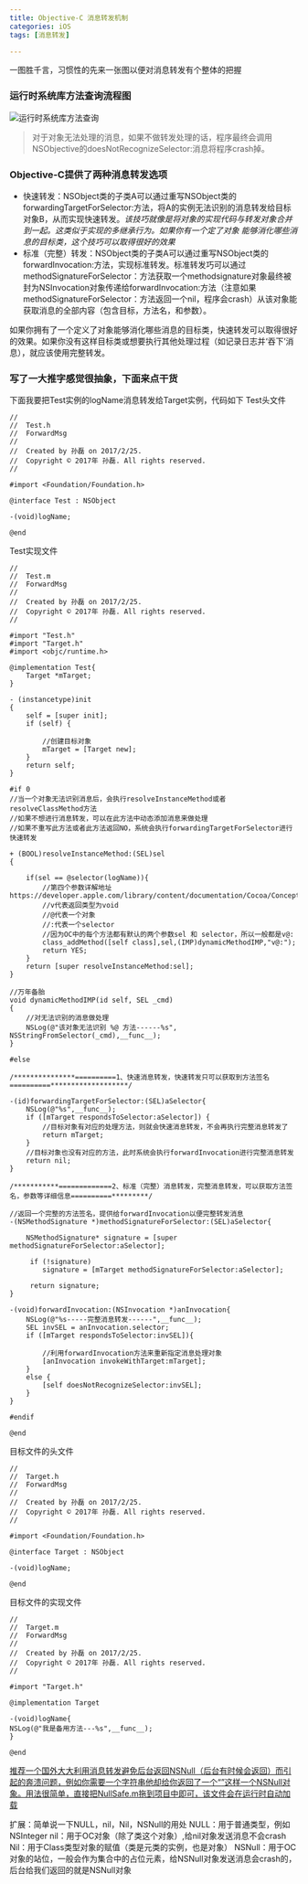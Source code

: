 ```yaml
---
title: Objective-C 消息转发机制
categories: iOS
tags: [消息转发]

---
```


一图胜千言，习惯性的先来一张图以便对消息转发有个整体的把握
### 运行时系统库方法查询流程图
![运行时系统库方法查询](http://upload-images.jianshu.io/upload_images/1229960-edd81dfe76dacf77.png?imageMogr2/auto-orient/strip%7CimageView2/2/w/1240)
>对于对象无法处理的消息，如果不做转发处理的话，程序最终会调用NSObjective的doesNotRecognizeSelector:消息将程序crash掉。

### Objective-C提供了两种消息转发选项
* 快速转发：NSObject类的子类A可以通过重写NSObject类的forwardingTargetForSelector:方法，将A的实例无法识别的消息转发给目标对象B，从而实现快速转发。*该技巧就像是将对象的实现代码与转发对象合并到一起。这类似于实现的多继承行为。如果你有一个定了对象 能够消化哪些消息的目标类，这个技巧可以取得很好的效果*
* 标准（完整）转发：NSObject类的子类A可以通过重写NSObject类的forwardInvocation:方法，实现标准转发。标准转发巧可以通过methodSignatureForSelector：方法获取一个methodsignature对象最终被封为NSInvocation对象传递给forwardInvocation:方法（注意如果methodSignatureForSelector：方法返回一个nil，程序会crash）从该对象能获取消息的全部内容（包含目标，方法名，和参数）。

如果你拥有了一个定义了对象能够消化哪些消息的目标类，快速转发可以取得很好的效果。如果你没有这样目标类或想要执行其他处理过程（如记录日志并‘吞下’消息），就应该使用完整转发。

### 写了一大推字感觉很抽象，下面来点干货
下面我要把Test实例的logName消息转发给Target实例，代码如下
Test头文件
```
//
//  Test.h
//  ForwardMsg
//
//  Created by 孙磊 on 2017/2/25.
//  Copyright © 2017年 孙磊. All rights reserved.
//

#import <Foundation/Foundation.h>

@interface Test : NSObject

-(void)logName;

@end
```
Test实现文件

```
//
//  Test.m
//  ForwardMsg
//
//  Created by 孙磊 on 2017/2/25.
//  Copyright © 2017年 孙磊. All rights reserved.
//

#import "Test.h"
#import "Target.h"
#import <objc/runtime.h>

@implementation Test{
    Target *mTarget;
}

- (instancetype)init
{
    self = [super init];
    if (self) {
        
        //创建目标对象
        mTarget = [Target new];
    }
    return self;
}

#if 0
//当一个对象无法识别消息后，会执行resolveInstanceMethod或者resolveClassMethod方法
//如果不想进行消息转发，可以在此方法中动态添加消息来做处理
//如果不重写此方法或者此方法返回NO，系统会执行forwardingTargetForSelector进行快速转发

+ (BOOL)resolveInstanceMethod:(SEL)sel
{
    
    if(sel == @selector(logName)){
        //第四个参数详解地址  https://developer.apple.com/library/content/documentation/Cocoa/Conceptual/ObjCRuntimeGuide/Articles/ocrtTypeEncodings.html
        //v代表返回类型为void
        //@代表一个对象
        //:代表一个selector
        //因为OC中的每个方法都有默认的两个参数sel 和 selector，所以一般都是v@:
        class_addMethod([self class],sel,(IMP)dynamicMethodIMP,"v@:");
        return YES;
    }
    return [super resolveInstanceMethod:sel];
}

//万年备胎
void dynamicMethodIMP(id self, SEL _cmd)
{
    //对无法识别的消息做处理
    NSLog(@"该对象无法识别 %@ 方法------%s", NSStringFromSelector(_cmd),__func__);
}

#else 

/***************==========1、快速消息转发，快速转发只可以获取到方法签名==========*******************/

-(id)forwardingTargetForSelector:(SEL)aSelector{
    NSLog(@"%s",__func__);
    if ([mTarget respondsToSelector:aSelector]) {
        //目标对象有对应的处理方法，则就会快速消息转发，不会再执行完整消息转发了
        return mTarget;
    }
    //目标对象也没有对应的方法，此时系统会执行forwardInvocation进行完整消息转发
    return nil;
}

/***********=============2、标准（完整）消息转发，完整消息转发，可以获取方法签名，参数等详细信息==========*********/

//返回一个完整的方法签名，提供给forwardInvocation以便完整转发消息
-(NSMethodSignature *)methodSignatureForSelector:(SEL)aSelector{
    
    NSMethodSignature* signature = [super methodSignatureForSelector:aSelector];
    
     if (!signature)
        signature = [mTarget methodSignatureForSelector:aSelector];

     return signature;
}

-(void)forwardInvocation:(NSInvocation *)anInvocation{
    NSLog(@"%s-----完整消息转发------",__func__);
    SEL invSEL = anInvocation.selector;
    if ([mTarget respondsToSelector:invSEL]){
        
        //利用forwardInvocation方法来重新指定消息处理对象
        [anInvocation invokeWithTarget:mTarget];
    }
    else {
        [self doesNotRecognizeSelector:invSEL];
    }
}

#endif

@end
```
目标文件的头文件
```
//
//  Target.h
//  ForwardMsg
//
//  Created by 孙磊 on 2017/2/25.
//  Copyright © 2017年 孙磊. All rights reserved.
//

#import <Foundation/Foundation.h>

@interface Target : NSObject

-(void)logName;

@end

```
目标文件的实现文件
```
//
//  Target.m
//  ForwardMsg
//
//  Created by 孙磊 on 2017/2/25.
//  Copyright © 2017年 孙磊. All rights reserved.
//

#import "Target.h"

@implementation Target

-(void)logName{
NSLog(@"我是备用方法---%s",__func__);
}

@end

```

[推荐一个国外大大利用消息转发避免后台返回NSNull（后台有时候会返回<null>）而引起的奔溃问题，例如你需要一个字符串他却给你返回了一个“<null>”这样一个NSNull对象。用法很简单，直接把NullSafe.m拖到项目中即可，该文件会在运行时自动加载](https://github.com/nicklockwood/NullSafe)

扩展：简单说一下NULL，nil，Nil，NSNull的用处
NULL：用于普通类型，例如NSInteger
nil：用于OC对象（除了类这个对象）,给nil对象发送消息不会crash
Nil：用于Class类型对象的赋值（类是元类的实例，也是对象）
NSNull：用于OC对象的站位，一般会作为集合中的占位元素，给NSNull对象发送消息会crash的，后台给我们返回的<null>就是NSNull对象
